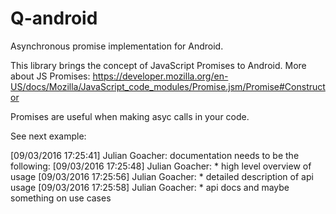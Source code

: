 # Q-android
Asynchronous promise implementation for Android.

This library brings the concept of JavaScript Promises to Android. 
More about JS Promises: https://developer.mozilla.org/en-US/docs/Mozilla/JavaScript_code_modules/Promise.jsm/Promise#Constructor


Promises are useful when making asyc calls in your code.

See next example:



[09/03/2016 17:25:41] Julian Goacher: documentation needs to be the following:
[09/03/2016 17:25:48] Julian Goacher: * high level overview of usage
[09/03/2016 17:25:56] Julian Goacher: * detailed description of api usage
[09/03/2016 17:25:58] Julian Goacher: * api docs
and maybe something on use cases

